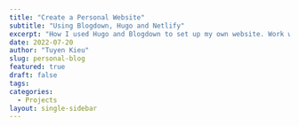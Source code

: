 ```yaml
---
title: "Create a Personal Website"
subtitle: "Using Blogdown, Hugo and Netlify"
excerpt: "How I used Hugo and Blogdown to set up my own website. Work with GitHub and Netlify to deploy your own webpage."
date: 2022-07-20
author: "Tuyen Kieu"
slug: personal-blog
featured: true
draft: false
tags:
categories:
  - Projects
layout: single-sidebar
---
```

